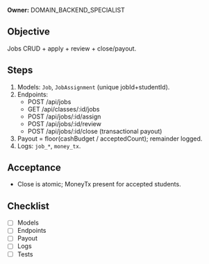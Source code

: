 **Owner:** DOMAIN_BACKEND_SPECIALIST

## Objective
Jobs CRUD + apply + review + close/payout.

## Steps
1. Models: `Job`, `JobAssignment` (unique jobId+studentId).
2. Endpoints:
   - POST /api/jobs
   - GET /api/classes/:id/jobs
   - POST /api/jobs/:id/assign
   - POST /api/jobs/:id/review
   - POST /api/jobs/:id/close (transactional payout)
3. Payout = floor(cashBudget / acceptedCount); remainder logged.
4. Logs: `job_*`, `money_tx`.

## Acceptance
- Close is atomic; MoneyTx present for accepted students.

## Checklist
- [ ] Models
- [ ] Endpoints
- [ ] Payout
- [ ] Logs
- [ ] Tests
